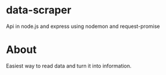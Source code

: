 # data-scraper
Api in node.js and express using nodemon and request-promise

# About
Easiest way to read data and turn it into information.

